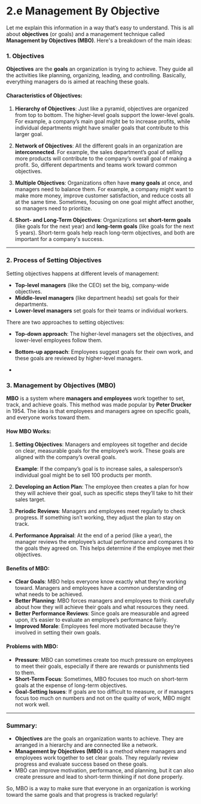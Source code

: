 # 2.e Management By Objective
Let me explain this information in a way that’s easy to understand. This is all about **objectives** (or goals) and a management technique called **Management by Objectives (MBO)**. Here's a breakdown of the main ideas:

### 1. **Objectives**
**Objectives** are the **goals** an organization is trying to achieve. They guide all the activities like planning, organizing, leading, and controlling. Basically, everything managers do is aimed at reaching these goals.

#### Characteristics of Objectives:
1. **Hierarchy of Objectives**: Just like a pyramid, objectives are organized from top to bottom. The higher-level goals support the lower-level goals. For example, a company’s main goal might be to increase profits, while individual departments might have smaller goals that contribute to this larger goal.

2. **Network of Objectives**: All the different goals in an organization are **interconnected**. For example, the sales department’s goal of selling more products will contribute to the company’s overall goal of making a profit. So, different departments and teams work toward common objectives.

3. **Multiple Objectives**: Organizations often have **many goals** at once, and managers need to balance them. For example, a company might want to make more money, improve customer satisfaction, and reduce costs all at the same time. Sometimes, focusing on one goal might affect another, so managers need to prioritize.

4. **Short- and Long-Term Objectives**: Organizations set **short-term goals** (like goals for the next year) and **long-term goals** (like goals for the next 5 years). Short-term goals help reach long-term objectives, and both are important for a company's success.

---

### 2. **Process of Setting Objectives**
Setting objectives happens at different levels of management:
- **Top-level managers** (like the CEO) set the big, company-wide objectives.
- **Middle-level managers** (like department heads) set goals for their departments.
- **Lower-level managers** set goals for their teams or individual workers.

There are two approaches to setting objectives:
- **Top-down approach**: The higher-level managers set the objectives, and lower-level employees follow them.
- **Bottom-up approach**: Employees suggest goals for their own work, and these goals are reviewed by higher-level managers.

-


### 3. **Management by Objectives (MBO)**
**MBO** is a system where **managers and employees** work together to set, track, and achieve goals. This method was made popular by **Peter Drucker** in 1954. The idea is that employees and managers agree on specific goals, and everyone works toward them.

#### How MBO Works:
1. **Setting Objectives**: Managers and employees sit together and decide on clear, measurable goals for the employee’s work. These goals are aligned with the company’s overall goals.
   
   **Example**: If the company’s goal is to increase sales, a salesperson’s individual goal might be to sell 100 products per month.

2. **Developing an Action Plan**: The employee then creates a plan for how they will achieve their goal, such as specific steps they’ll take to hit their sales target.

3. **Periodic Reviews**: Managers and employees meet regularly to check progress. If something isn’t working, they adjust the plan to stay on track.

4. **Performance Appraisal**: At the end of a period (like a year), the manager reviews the employee’s actual performance and compares it to the goals they agreed on. This helps determine if the employee met their objectives.

#### Benefits of MBO:
- **Clear Goals**: MBO helps everyone know exactly what they’re working toward. Managers and employees have a common understanding of what needs to be achieved.
- **Better Planning**: MBO forces managers and employees to think carefully about how they will achieve their goals and what resources they need.
- **Better Performance Reviews**: Since goals are measurable and agreed upon, it’s easier to evaluate an employee’s performance fairly.
- **Improved Morale**: Employees feel more motivated because they’re involved in setting their own goals.

#### Problems with MBO:
- **Pressure**: MBO can sometimes create too much pressure on employees to meet their goals, especially if there are rewards or punishments tied to them.
- **Short-Term Focus**: Sometimes, MBO focuses too much on short-term goals at the expense of long-term objectives.
- **Goal-Setting Issues**: If goals are too difficult to measure, or if managers focus too much on numbers and not on the quality of work, MBO might not work well.

---

### Summary:
- **Objectives** are the goals an organization wants to achieve. They are arranged in a hierarchy and are connected like a network.
- **Management by Objectives (MBO)** is a method where managers and employees work together to set clear goals. They regularly review progress and evaluate success based on these goals.
- MBO can improve motivation, performance, and planning, but it can also create pressure and lead to short-term thinking if not done properly.

So, MBO is a way to make sure that everyone in an organization is working toward the same goals and that progress is tracked regularly!
